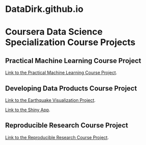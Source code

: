 # DataDirk.github.io

# Coursera Data Science Specialization Course Projects

## Practical Machine Learning Course Project
[Link to the Practical Machine Learning Course Project](./pml_project/pml_report.html).

## Developing Data Products Course Project
[Link to the Earthquake Visualization Project](https://rpubs.com/DataDirk/QuakeVisualization). 

[Link to the Shiny App](https://datadirk.shinyapps.io/QuakeVisualization/).

## Reproducible Research Course Project
[Link to the Reproducible Research Course Project](./rr_project/rr_project.html).  

